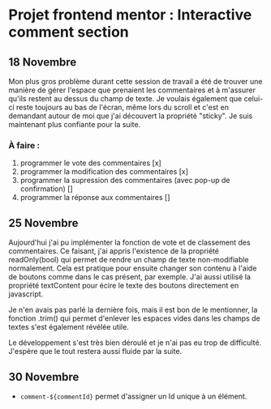 # Projet frontend mentor : Interactive comment section

## 18 Novembre

Mon plus gros problème durant cette session de travail a été de trouver une manière de gérer l'espace que prenaient les commentaires et à m'assurer qu'ils restent au dessus du champ de texte. Je voulais également que celui-ci reste toujours au bas de l'écran, même lors du scroll et c'est en demandant autour de moi que j'ai découvert la propriété "sticky". Je suis maintenant plus confiante pour la suite.

### À faire :
1. programmer le vote des commentaires [x]
2. programmer la modification des commentaires [x]
3. programmer la supression des commentaires (avec pop-up de confirmation) []
4. programmer la réponse aux commentaires []


## 25 Novembre

Aujourd'hui j'ai pu implémenter la fonction de vote et de classement des commentaires. Ce faisant, j'ai appris l'existence de la propriété readOnly(bool) qui permet de rendre un champ de texte non-modifiable normalement. Cela est pratique pour ensuite changer son contenu à l'aide de boutons comme dans le cas présent, par exemple. J'ai aussi utilisé la propriété textContent pour écire le texte des boutons directement en javascript.

Je n'en avais pas parlé la dernière fois, mais il est bon de le mentionner, la fonction .trim() qui permet d'enlever les espaces vides dans les champs de textes s'est également révélée utile.

Le développement s'est très bien déroulé et je n'ai pas eu trop de difficulté. J'espère que le tout restera aussi fluide par la suite.

## 30 Novembre
- `comment-${commentId}` permet d'assigner un Id unique à un élément.